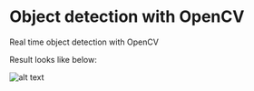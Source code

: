 # Object detection with OpenCV

Real time object detection with OpenCV

Result looks like below:

![alt text](http://opencv-python-tutroals.readthedocs.io/en/latest/_images/face.jpg)
